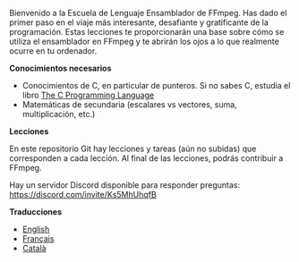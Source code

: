 Bienvenido a la Escuela de Lenguaje Ensamblador de FFmpeg. Has dado el primer paso en el viaje más interesante, desafiante y gratificante de la programación. Estas lecciones te proporcionarán una base sobre cómo se utiliza el ensamblador en FFmpeg y te abrirán los ojos a lo que realmente ocurre en tu ordenador.

**Conocimientos necesarios**

* Conocimientos de C, en particular de punteros. Si no sabes C, estudia el libro [The C Programming Language](https://en.wikipedia.org/wiki/The_C_Programming_Language)
* Matemáticas de secundaria (escalares vs vectores, suma, multiplicación, etc.)

**Lecciones**

En este repositorio Git hay lecciones y tareas (aún no subidas) que corresponden a cada lección. Al final de las lecciones, podrás contribuir a FFmpeg.

Hay un servidor Discord disponible para responder preguntas:
https://discord.com/invite/Ks5MhUhqfB

**Traducciones**

* [English](./README.md)
* [Français](./README.fr.md)
* [Català](./README.ca.md)